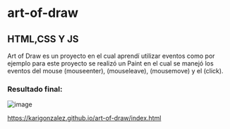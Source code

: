 # art-of-draw

## HTML,CSS Y JS
Art of Draw es un proyecto en el cual aprendí utilizar eventos como por ejemplo para este proyecto se realizó un Paint en el cual se manejó los eventos del mouse (mouseenter), (mouseleave), (mousemove) y el (click).

### Resultado final:
![image](https://user-images.githubusercontent.com/20424574/179839805-4c9450e5-658e-4dc0-9137-2200195158a3.png)

https://karigonzalez.github.io/art-of-draw/index.html
